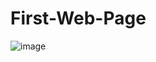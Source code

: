 # First-Web-Page

![image](https://user-images.githubusercontent.com/73298685/221399541-0830bba9-60a1-4441-a7d5-d6534141cb53.png)
